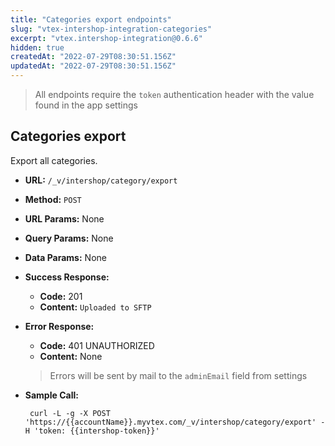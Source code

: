 ```yaml
---
title: "Categories export endpoints"
slug: "vtex-intershop-integration-categories"
excerpt: "vtex.intershop-integration@0.6.6"
hidden: true
createdAt: "2022-07-29T08:30:51.156Z"
updatedAt: "2022-07-29T08:30:51.156Z"
---
```

> All endpoints require the `token` authentication header with the value found in the app settings

## Categories export
Export all categories.

* **URL:** `/_v/intershop/category/export`

* **Method:** `POST`

* **URL Params:** None
* **Query Params:** None
* **Data Params:** None

* **Success Response:**

  * **Code:** 201
  * **Content:** `Uploaded to SFTP`

* **Error Response:**
  * **Code:** 401 UNAUTHORIZED
  * **Content:** None

  > Errors will be sent by mail to the `adminEmail` field from settings

* **Sample Call:**
  ```shell
   curl -L -g -X POST 'https://{{accountName}}.myvtex.com/_v/intershop/category/export' -H 'token: {{intershop-token}}'
  ```